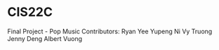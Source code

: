 # CIS22C
Final Project - Pop Music
Contributors: Ryan Yee
              Yupeng Ni
              Vy Truong
              Jenny Deng
              Albert Vuong
